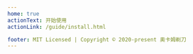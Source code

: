 ```yaml
---
home: true
actionText: 开始使用
actionLink: /guide/install.html

footer: MIT Licensed | Copyright © 2020-present 奥卡姆剃刀
---
```

